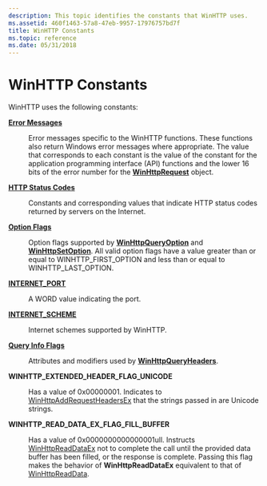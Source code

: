 ```yaml
---
description: This topic identifies the constants that WinHTTP uses.
ms.assetid: 460f1463-57a8-47eb-9957-17976757bd7f
title: WinHTTP Constants
ms.topic: reference
ms.date: 05/31/2018
---
```


# WinHTTP Constants

WinHTTP uses the following constants:

<dl>

<dt>

[**Error Messages**](error-messages.md)
</dt> <dd>

Error messages specific to the WinHTTP functions. These functions also return Windows error messages where appropriate. The value that corresponds to each constant is the value of the constant for the application programming interface (API) functions and the lower 16 bits of the error number for the [**WinHttpRequest**](winhttprequest.md) object.

</dd> <dt>

[**HTTP Status Codes**](http-status-codes.md)
</dt> <dd>

Constants and corresponding values that indicate HTTP status codes returned by servers on the Internet.

</dd> <dt>

[**Option Flags**](option-flags.md)
</dt> <dd>

Option flags supported by [**WinHttpQueryOption**](/windows/desktop/api/Winhttp/nf-winhttp-winhttpqueryoption) and [**WinHttpSetOption**](/windows/desktop/api/Winhttp/nf-winhttp-winhttpsetoption). All valid option flags have a value greater than or equal to WINHTTP\_FIRST\_OPTION and less than or equal to WINHTTP\_LAST\_OPTION.

</dd> <dt>

[**INTERNET\_PORT**](internet-port.md)
</dt> <dd>

A WORD value indicating the port.

</dd> <dt>

[**INTERNET\_SCHEME**](internet-scheme.md)
</dt> <dd>

Internet schemes supported by WinHTTP.

</dd>

<dt>

[**Query Info Flags**](query-info-flags.md)
</dt>
<dd>

Attributes and modifiers used by [**WinHttpQueryHeaders**](/windows/desktop/api/Winhttp/nf-winhttp-winhttpqueryheaders).
</dd>

<dt>

**WINHTTP_EXTENDED_HEADER_FLAG_UNICODE**
</dt>
<dd>

Has a value of 0x00000001. Indicates to [WinHttpAddRequestHeadersEx](/windows/win32/api/winhttp/nf-winhttp-winhttpaddrequestheadersex) that the strings passed in are Unicode strings.
</dd>

<dt>

**WINHTTP_READ_DATA_EX_FLAG_FILL_BUFFER**
</dt>
<dd>

Has a value of 0x0000000000000001ull. Instructs [WinHttpReadDataEx](/windows/win32/api/winhttp/nf-winhttp-winhttpreaddataex) not to complete the call until the provided data buffer has been filled, or the response is complete. Passing this flag makes the behavior of **WinHttpReadDataEx** equivalent to that of [WinHttpReadData](/windows/win32/api/winhttp/nf-winhttp-winhttpreaddata).
</dd>

</dl>
